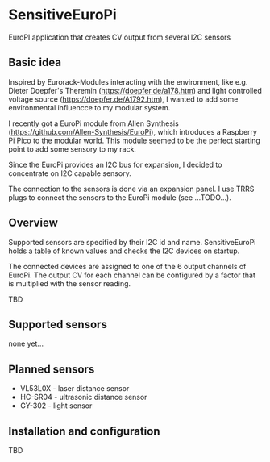 # SensitiveEuroPi

EuroPI application that creates CV output from several I2C sensors

## Basic idea

Inspired by Eurorack-Modules interacting with the environment, like e.g. Dieter Doepfer's Theremin (https://doepfer.de/a178.htm) and light controlled voltage source (https://doepfer.de/A1792.htm), I wanted to add some environmental influencce to my modular system.

I recently got a EuroPi module from Allen Synthesis (https://github.com/Allen-Synthesis/EuroPi), which introduces a Raspberry Pi Pico to the modular world. This module seemed to be the perfect starting point to add some sensory to my rack.

Since the EuroPi provides an I2C bus for expansion, I decided to concentrate on I2C capable sensory.

The connection to the sensors is done via an expansion panel. I use TRRS plugs to connect the sensors to the EuroPi module (see ...TODO...).

## Overview

Supported sensors are specified by their I2C id and name. SensitiveEuroPi holds a table of known values and checks
the I2C devices on startup.

The connected devices are assigned to one of the 6 output channels of EuroPi. The output CV for each channel can be configured by a factor that is multiplied with the sensor reading.

TBD

## Supported sensors

none yet...

## Planned sensors

* VL53L0X - laser distance sensor
* HC-SR04 - ultrasonic distance sensor
* GY-302 - light sensor

## Installation and configuration

TBD

